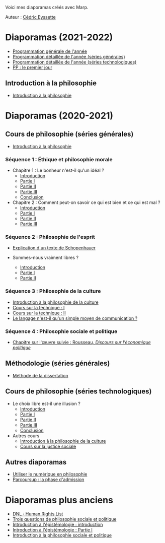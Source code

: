 Voici mes diaporamas créés avec Marp.

Auteur : [Cédric Eyssette](https://eyssette.github.io/)

# Diaporamas (2021-2022)

- [Programmation générale de l'année](https://eyssette.github.io/marp-slides/slides/plan-2021-2022.html)
- [Programmation détaillée de l'année (séries générales)](https://eyssette.github.io/marp-slides/slides/plan-details-2021-2022.html)
- [Programmation détaillée de l'année (séries technologiques)](https://eyssette.github.io/marp-slides/slides/plan-details-techno-2021-2022.html)
- [PP : le premier jour](https://eyssette.github.io/marp-slides/slides/pp21-premier-jour.html)

## Introduction à la philosophie

- [Introduction à la philosophie](2021-2022/introduction-philosophie-21.html)

# Diaporamas (2020-2021)

## Cours de philosophie (séries générales)

- [Introduction à la philosophie](https://eyssette.github.io/marp-slides/slides/introduction-philosophie.html)

### Séquence 1 : Éthique et philosophie morale

- Chapitre 1 : Le bonheur n'est-il qu'un idéal ?
	- [Introduction](https://eyssette.github.io/marp-slides/slides/Le_bonheur_n_est_il_qu_un_ideal-introduction.html)
	- [Partie I](https://eyssette.github.io/marp-slides/slides/Le_bonheur_n_est_il_qu_un_ideal-partieI.html)
	- [Partie II](https://eyssette.github.io/marp-slides/slides/Le_bonheur_n_est_il_qu_un_ideal-partieII.html)
	- [Partie III](https://eyssette.github.io/marp-slides/slides/Le_bonheur_n_est_il_qu_un_ideal-partieIII.html)
	- [Conclusion](https://eyssette.github.io/marp-slides/slides/Le_bonheur_n_est_il_qu_un_ideal-conclusion.html)
- Chapitre 2 : Comment peut-on savoir ce qui est bien et ce qui est mal ?
	- [Introduction](https://eyssette.github.io/marp-slides/slides/Comment_peut_on_savoir_ce_qui_est_bien_et_ce_qui_est_mal-introduction.html)
	- [Partie I](https://eyssette.github.io/marp-slides/slides/Comment_peut_on_savoir_ce_qui_est_bien_et_ce_qui_est_mal-partieI.html)
	- [Partie II](https://eyssette.github.io/marp-slides/slides/Comment_peut_on_savoir_ce_qui_est_bien_et_ce_qui_est_mal-partieII.html)
	- [Partie III](https://eyssette.github.io/marp-slides/slides/Comment_peut_on_savoir_ce_qui_est_bien_et_ce_qui_est_mal-partieIII.html)

### Séquence 2 : Philosophie de l'esprit

- [Explication d'un texte de Schopenhauer](https://eyssette.github.io/marp-slides/slides/Explication_texte_Schopenhauer.html)

- Sommes-nous vraiment libres ?
	- [Introduction](https://eyssette.github.io/marp-slides/slides/Sommes_nous_vraiment_libres-introduction.html)
	- [Partie I](https://eyssette.github.io/marp-slides/slides/Sommes_nous_vraiment_libres-partieI.html)
	- [Partie II](https://eyssette.github.io/marp-slides/slides/Sommes_nous_vraiment_libres-partieII.html)

### Séquence 3 : Philosophie de la culture

- [Introduction à la philosophie de la culture](https://eyssette.github.io/marp-slides/slides/Sequence3-philosophie_de_la_culture.html)
- [Cours sur la technique : I](https://eyssette.github.io/marp-slides/slides/cours-technique-I.html)
- [Cours sur la technique : II](https://eyssette.github.io/marp-slides/slides/cours-technique-II.html)
- [Le langage n'est-il qu'un simple moyen de communication ?](https://eyssette.github.io/marp-slides/slides/Le_langage_est_il_un_simple_moyen_de_communication.html)

### Séquence 4 : Philosophie sociale et politique

- [Chapitre sur l'œuvre suivie : Rousseau, _Discours sur l'économique politique_](https://eyssette.github.io/marp-slides/slides/Rousseau-Discours-sur-l-economie-politique.html)


## Méthodologie (séries générales)

- [Méthode de la dissertation](https://eyssette.github.io/marp-slides/slides/TG-methode-dissertation.html)

## Cours de philosophie (séries technologiques)


- Le choix libre est-il une illusion ?
	- [Introduction](https://eyssette.github.io/marp-slides/slides/Le_choix_libre_est_il_une_illusion-introduction.html)
	- [Partie I](https://eyssette.github.io/marp-slides/slides/Le_choix_libre_est_il_une_illusion-partieI.html)
	- [Partie II](https://eyssette.github.io/marp-slides/slides/Le_choix_libre_est_il_une_illusion-partieII.html)
	- [Partie III](https://eyssette.github.io/marp-slides/slides/Le_choix_libre_est_il_une_illusion-partieIII.html)
	- [Conclusion](https://eyssette.github.io/marp-slides/slides/Le_choix_libre_est_il_une_illusion-conclusion.html)
- Autres cours
	- [Introduction à la philosophie de la culture](https://eyssette.github.io/marp-slides/slides/Sequence2-Philosophie_de_la_culture.html)
	- [Cours sur la justice sociale](https://eyssette.github.io/marp-slides/slides/justice_sociale.html)

## Autres diaporamas

- [Utiliser le numérique en philosophie](https://eyssette.github.io/marp-slides/slides/Formation_numérique.html)
- [Parcoursup : la phase d'admission](https://eyssette.github.io/marp-slides/slides/Parcoursup-phase-admission.html)

# Diaporamas plus anciens

- [DNL : Human Rights List](https://eyssette.github.io/marp-slides/slides/DNL-human-rights-list.html)
- [Trois questions de philosophie sociale et politique](https://eyssette.github.io/marp-slides/slides/Trois-questions-de-philosophie-sociale-et-politique.html)
- [Introduction à l'épistémologie : introduction](https://eyssette.github.io/marp-slides/slides/introduction-epistemologie-intro.html)
- [Introduction à l'épistémologie : Partie I](https://eyssette.github.io/marp-slides/slides/introduction-epistemologie-partie-I.html)
- [Introduction à la philosophie sociale et politique](https://eyssette.github.io/marp-slides/slides/introduction-philosophie-sociale-et-politique.html)